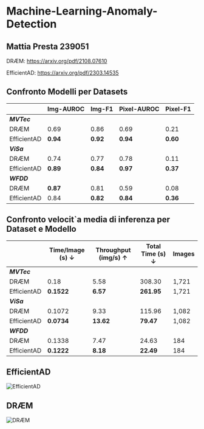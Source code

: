 # Machine-Learning-Anomaly-Detection
## Mattia Presta 239051

DRÆM: https://arxiv.org/pdf/2108.07610


EfficientAD: https://arxiv.org/pdf/2303.14535

## Confronto Modelli per Datasets

|        | **Img-AUROC** | **Img-F1** | **Pixel-AUROC** | **Pixel-F1** |
|-----------------|--------------|------------|-----------------|--------------|
| **_MVTec_**       |              |            |                 |              |
| DRÆM           | 0.69         | 0.86       | 0.69            | 0.21         |
| EfficientAD    | **0.94**     | **0.92**   | **0.94**        | **0.60**     |
| **_ViSa_**       |              |            |                 |              |
| DRÆM           | 0.74         | 0.77       | 0.78            | 0.11         |
| EfficientAD    | **0.89**     | **0.84**   | **0.97**        | **0.37**     |
| **_WFDD_**       |              |            |                 |              |
| DRÆM           | **0.87**     | 0.81       | 0.59            | 0.08         |
| EfficientAD    | 0.84         | **0.82**   | **0.84**        | **0.36**     |



## Confronto velocit`a media di inferenza per Dataset e Modello

|          | **Time/Image (s) ↓** | **Throughput (img/s) ↑** | **Total Time (s) ↓** | **Images** |
|-----------------|----------------------|--------------------------|----------------------|------------|
| **_MVTec_**       |                      |                          |                      |            |
| DRÆM           | 0.18                 | 5.58                     | 308.30               | 1,721      |
| EfficientAD    | **0.1522**           | **6.57**                 | **261.95**           | 1,721      |
| **_ViSa_**       |                      |                          |                      |            |
| DRÆM           | 0.1072               | 9.33                     | 115.96               | 1,082      |
| EfficientAD    | **0.0734**           | **13.62**                | **79.47**            | 1,082      |
| **_WFDD_**       |                      |                          |                      |            |
| DRÆM           | 0.1338               | 7.47                     | 24.63                | 184        |
| EfficientAD    | **0.1222**           | **8.18**                 | **22.49**            | 184        |



## EfficientAD
![EfficientAD](https://imgur.com/v6dsAjG.png)



## DRÆM
![DRÆM](https://imgur.com/na5ep1M.png)
